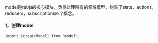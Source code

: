 model是rabjs的核心模块，负责处理所有的领域模型，封装了state，actions，reducers，subscriptions四个概念。

#### 1，创建model

```
import {createModel} from 'model';
```



